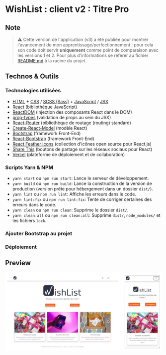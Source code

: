 # WishList : client v2 : Titre Pro

## Note

> ⚠️ Cette version de l'application (v3) a été publiée pour montrer l'avancement de mon apprentissage/perfectionnement ; pour cela son code doit servir **uniquement** comme point de comparaison avec les versions 1 et 2. Pour plus d'informations se référer au fichier [README.md](../README.md) à la racine du projet.

## Technos & Outils

### Technologies utilisées

- [HTML](https://www.w3.org/html/) + [CSS](https://www.w3.org/Style/CSS/) / [SCSS (Sass)](https://sass-lang.com/) + [JavaScript](https://developer.mozilla.org/fr/docs/Web/JavaScript) / [JSX](https://fr.reactjs.org/docs/introducing-jsx.html)
- [React](https://reactjs.org/) (bibliothèque JavaScript)
- [ReactDOM](https://fr.reactjs.org/docs/react-dom.html) (injection des composants React dans le DOM)
- [prop-types](https://github.com/facebook/prop-types) (validation de props au sein du JSX)
- [React-Router](https://reactrouter.com/) (bibliothèque de routage (routing) standard)
- [Create-React-Model](https://create-react-app.dev/) (modèle React)
- [Bootstrap](https://getbootstrap.com/) (framework Front-End)
- [React-Bootstrap](https://react-bootstrap.github.io) (framework Front-End)
- [React Feather Icons](https://feathericons.com/) (collection d'icônes open source pour React.js)
- [Share This](https://github.com/sharethis-github/sharethis-reactjs) (boutons de partage sur les réseaux sociaux pour React)
- [Vercel](https://vercel.com) (plateforme de déploiement et de collaboration)

### Scripts Yarn & NPM

- `yarn start` ou `npm run start`: Lance le serveur de développement.
- `yarn build` ou `npm run build`: Lance la construction de la version de production (version prête pour hébergement dans un dossier `dist/`).
- `yarn lint` ou `npm run lint`: Affiche les erreurs dans le code.
- `yarn lint:fix` ou `npm run lint:fix`: Tente de corriger certaines des erreurs dans le code.
- `yarn clean` ou `npm run clean`: Supprime le dossier `dist/`.
- `yarn clean:all` ou `npm run clean:all`: Supprime `dist/`, `node_modules/` et les fichiers `lock`.

### Ajouter Bootstrap au projet

### Déploiement

## Preview

![preview](./doc/preview.png)
